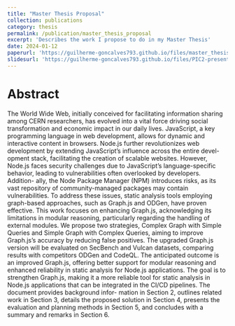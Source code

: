 ```yaml
---
title: "Master Thesis Proposal"
collection: publications
category: thesis
permalink: /publication/master_thesis_proposal
excerpt: 'Describes the work I propose to do in my Master Thesis'
date: 2024-01-12
paperurl: 'https://guilherme-goncalves793.github.io/files/master_thesis_proposal.pdf'
slidesurl: 'https://guilherme-goncalves793.github.io/files/PIC2-presentation.pptx'
---
```


Abstract
======
  The World Wide Web, initially conceived for facilitating information sharing among CERN researchers, has evolved into a vital force driving social transformation and economic impact in our daily lives. JavaScript, a key programming language in web development, allows for dynamic and interactive content in browsers. Node.js further revolutionizes web development by extending JavaScript’s influence across the entire devel- opment stack, facilitating the creation of scalable websites. However, Node.js faces security challenges due to JavaScript’s language-specific behavior, leading to vulnerabilities often overlooked by developers. Addition- ally, the Node Package Manager (NPM) introduces risks, as its vast repository of community-managed packages may contain vulnerabilities. To address these issues, static analysis tools employing graph-based approaches, such as Graph.js and ODGen, have proven effective. This work focuses on enhancing Graph.js, acknowledging its limitations in modular reasoning, particularly regarding the handling of external modules. We propose two strategies, Complex Graph with Simple Queries and Simple Graph with Complex Queries, aiming to improve Graph.js’s accuracy by reducing false positives. The upgraded Graph.js version will be evaluated on SecBench and Vulcan datasets, comparing results with competitors ODGen and CodeQL. The anticipated outcome is an improved Graph.js, offering better support for modular reasoning and enhanced reliability in static analysis for Node.js applications. The goal is to strengthen Graph.js, making it a more reliable tool for static analysis in Node.js applications that can be integrated in the CI/CD pipelines. The document provides background infor- mation in Section 2, outlines related work in Section 3, details the proposed solution in Section 4, presents the evaluation and planning methods in Section 5, and concludes with a summary and remarks in Section 6.